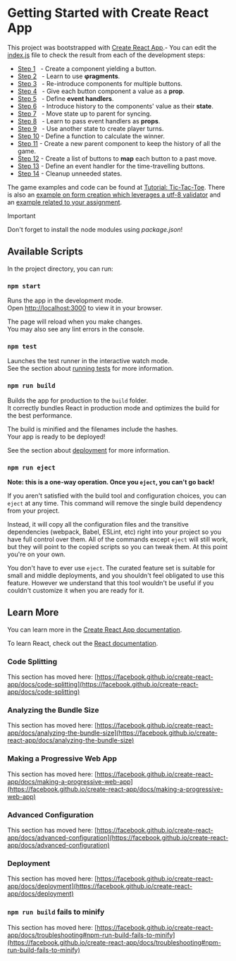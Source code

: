 # Getting Started with Create React App

This project was bootstrapped with [Create React App](https://github.com/facebook/create-react-app).- You can edit the [index.js](src/index.js) file to check the result from each of the development steps:

- [Step 1](src/Step1.js) &nbsp;&nbsp;- Create a component yielding a button.
- [Step 2](src/Step2.js) &nbsp;&nbsp;- Learn to use **φragments**.
- [Step 3](src/Step3.js) &nbsp;&nbsp;- Re-introduce components for multiple buttons. 
- [Step 4](src/Step4.js) &nbsp;&nbsp;- Give each button component a value as a **prop**.
- [Step 5](src/Step5.js) &nbsp;&nbsp;- Define **event handlers**.
- [Step 6](src/Step6.js) &nbsp;&nbsp;- Introduce history to the components' value as their **state**.
- [Step 7](src/Step7.js) &nbsp;&nbsp;- Move state up to parent for syncing.
- [Step 8](src/Step8.js) &nbsp;&nbsp;- Learn to pass event handlers as **props**.
- [Step 9](src/Step9.js) &nbsp;&nbsp;- Use another state to create player turns.
- [Step 10](src/Step10.js) - Define a function to calculate the winner.
- [Step 11](src/Step11.js) - Create a new parent component to keep the history of all the game.
- [Step 12](src/Step12.js) - Create a list of buttons to **map** each button to a past move.
- [Step 13](src/Step13.js) - Define an event handler for the time-travelling buttons.
- [Step 14](src/Step14.js) - Cleanup unneeded states.

The game examples and code can be found at [Tutorial: Tic-Tac-Toe](https://react.dev/learn/tutorial-tic-tac-toe). There is also an [example on form creation which leverages a utf-8 validator](src/formExample.js) and an [example related to your assignment](src/shipApp.js).

> [!IMPORTANT]  
> Don't forget to install the node modules using *package.json*!

## Available Scripts

In the project directory, you can run:

### `npm start`

Runs the app in the development mode.\
Open [http://localhost:3000](http://localhost:3000) to view it in your browser.

The page will reload when you make changes.\
You may also see any lint errors in the console.

### `npm test`

Launches the test runner in the interactive watch mode.\
See the section about [running tests](https://facebook.github.io/create-react-app/docs/running-tests) for more information.

### `npm run build`

Builds the app for production to the `build` folder.\
It correctly bundles React in production mode and optimizes the build for the best performance.

The build is minified and the filenames include the hashes.\
Your app is ready to be deployed!

See the section about [deployment](https://facebook.github.io/create-react-app/docs/deployment) for more information.

### `npm run eject`

**Note: this is a one-way operation. Once you `eject`, you can't go back!**

If you aren't satisfied with the build tool and configuration choices, you can `eject` at any time. This command will remove the single build dependency from your project.

Instead, it will copy all the configuration files and the transitive dependencies (webpack, Babel, ESLint, etc) right into your project so you have full control over them. All of the commands except `eject` will still work, but they will point to the copied scripts so you can tweak them. At this point you're on your own.

You don't have to ever use `eject`. The curated feature set is suitable for small and middle deployments, and you shouldn't feel obligated to use this feature. However we understand that this tool wouldn't be useful if you couldn't customize it when you are ready for it.

## Learn More

You can learn more in the [Create React App documentation](https://facebook.github.io/create-react-app/docs/getting-started).

To learn React, check out the [React documentation](https://reactjs.org/).

### Code Splitting

This section has moved here: [https://facebook.github.io/create-react-app/docs/code-splitting](https://facebook.github.io/create-react-app/docs/code-splitting)

### Analyzing the Bundle Size

This section has moved here: [https://facebook.github.io/create-react-app/docs/analyzing-the-bundle-size](https://facebook.github.io/create-react-app/docs/analyzing-the-bundle-size)

### Making a Progressive Web App

This section has moved here: [https://facebook.github.io/create-react-app/docs/making-a-progressive-web-app](https://facebook.github.io/create-react-app/docs/making-a-progressive-web-app)

### Advanced Configuration

This section has moved here: [https://facebook.github.io/create-react-app/docs/advanced-configuration](https://facebook.github.io/create-react-app/docs/advanced-configuration)

### Deployment

This section has moved here: [https://facebook.github.io/create-react-app/docs/deployment](https://facebook.github.io/create-react-app/docs/deployment)

### `npm run build` fails to minify

This section has moved here: [https://facebook.github.io/create-react-app/docs/troubleshooting#npm-run-build-fails-to-minify](https://facebook.github.io/create-react-app/docs/troubleshooting#npm-run-build-fails-to-minify)
